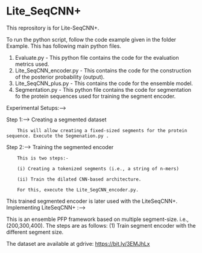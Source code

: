 # Lite_SeqCNN+
This reprository is for Lite-SeqCNN+.

To run the python script, follow the code example given in the folder Example.
This has following main python files.


  1. Evaluate.py - This python file contains the code for the evaluation metrics used.
  2. Lite_SeqCNN_encoder.py - This contains the code for the construction of the posterior probability (output).
  3. Lite_SeqCNN_plus.py - This contains the code for the ensemble model.
  4. Segmentation.py - This python file contains the code for segmentation fo the protein sequences used for training the segment encoder.


Experimental Setups:-->

Step 1:--> Creating a segmented dataset

        This will allow creating a fixed-sized segments for the protein sequence. Execute the Segmenation.py .
        
Step 2:--> Training the segmented encoder

        This is two steps:-
        
        (i) Creating a tokenized segments (i.e., a string of n-mers)
        
        (ii) Train the dilated CNN-based architecture.
        
        For this, execute the Lite_SegCNN_encoder.py.

This trained segmented encoder is later used with the LiteSeqCNN+.
Implementing LiteSeqCNN+ :-->

This is an ensemble PFP framework based on multiple segment-size. i.e., (200,300,400).
The steps are as follows:
(1) Train segment encoder with the different segment size.


The dataset are available at gdrive: https://bit.ly/3EMJhLx
